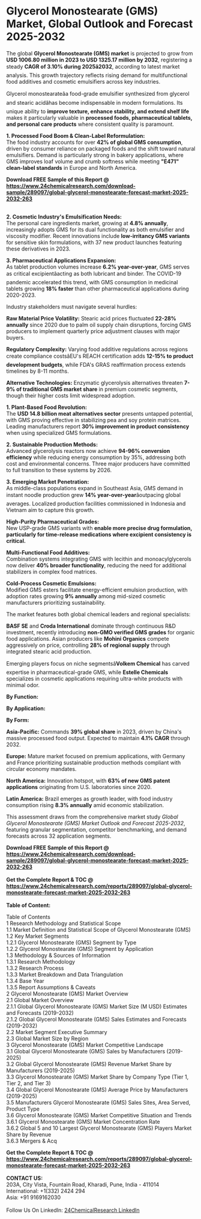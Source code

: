 <h1>Glycerol Monostearate (GMS) Market, Global Outlook and Forecast 2025-2032</h1><p>The global <strong>Glycerol Monostearate (GMS) market</strong> is projected to grow from <strong>USD 1006.80 million in 2023 to USD 1325.17 million by 2032</strong>, registering a steady <strong>CAGR of 3.10% during 2025â2032</strong>, according to latest market analysis. This growth trajectory reflects rising demand for multifunctional food additives and cosmetic emulsifiers across key industries.</p><p>Glycerol monostearateâa food-grade emulsifier synthesized from glycerol and stearic acidâhas become indispensable in modern formulations. Its unique ability to <strong>improve texture, enhance stability, and extend shelf life</strong> makes it particularly valuable in <strong>processed foods, pharmaceutical tablets, and personal care products</strong> where consistent quality is paramount.</p><p><strong>1. Processed Food Boom &amp; Clean-Label Reformulation:</strong><br>
The food industry accounts for over <strong>42% of global GMS consumption</strong>, driven by consumer reliance on packaged foods and the shift toward natural emulsifiers. Demand is particularly strong in bakery applications, where GMS improves loaf volume and crumb softness while meeting <strong>"E471" clean-label standards</strong> in Europe and North America.</p><div><b>Download FREE Sample of this Report @ 
            <a href="https://www.24chemicalresearch.com/download-sample/289097/global-glycerol-monostearate-forecast-market-2025-2032-263">
            https://www.24chemicalresearch.com/download-sample/289097/global-glycerol-monostearate-forecast-market-2025-2032-263</a></b></div><br><p><strong>2. Cosmetic Industry's Emulsification Needs:</strong><br>
The personal care ingredients market, growing at <strong>4.8% annually</strong>, increasingly adopts GMS for its dual functionality as both emulsifier and viscosity modifier. Recent innovations include <strong>low-irritancy GMS variants</strong> for sensitive skin formulations, with 37 new product launches featuring these derivatives in 2023.</p><p><strong>3. Pharmaceutical Applications Expansion:</strong><br>
As tablet production volumes increase <strong>6.2% year-over-year</strong>, GMS serves as critical excipientâacting as both lubricant and binder. The COVID-19 pandemic accelerated this trend, with GMS consumption in medicinal tablets growing <strong>18% faster</strong> than other pharmaceutical applications during 2020-2023.</p><p>Industry stakeholders must navigate several hurdles:</p><p><strong>Raw Material Price Volatility:</strong> Stearic acid prices fluctuated <strong>22-28% annually</strong> since 2020 due to palm oil supply chain disruptions, forcing GMS producers to implement quarterly price adjustment clauses with major buyers.</p><p><strong>Regulatory Complexity:</strong> Varying food additive regulations across regions create compliance costsâEU's REACH certification adds <strong>12-15% to product development budgets</strong>, while FDA's GRAS reaffirmation process extends timelines by 8-11 months.</p><p><strong>Alternative Technologies:</strong> Enzymatic glycerolysis alternatives threaten <strong>7-9% of traditional GMS market share</strong> in premium cosmetic segments, though their higher costs limit widespread adoption.</p><p><strong>1. Plant-Based Food Revolution:</strong><br>
The <strong>USD 14.8 billion meat alternatives sector</strong> presents untapped potential, with GMS proving effective in stabilizing pea and soy protein matrices. Leading manufacturers report <strong>30% improvement in product consistency</strong> when using specialized GMS formulations.</p><p><strong>2. Sustainable Production Methods:</strong><br>
Advanced glycerolysis reactors now achieve <strong>94-96% conversion efficiency</strong> while reducing energy consumption by 35%, addressing both cost and environmental concerns. Three major producers have committed to full transition to these systems by 2026.</p><p><strong>3. Emerging Market Penetration:</strong><br>
As middle-class populations expand in Southeast Asia, GMS demand in instant noodle production grew <strong>14% year-over-year</strong>âoutpacing global averages. Localized production facilities commissioned in Indonesia and Vietnam aim to capture this growth.</p><p><strong>High-Purity Pharmaceutical Grades:</strong><br>
	New USP-grade GMS variants with <strong> enable more precise drug formulation, particularly for time-release medications where excipient consistency is critical.</strong></p><p><strong>Multi-Functional Food Additives:</strong><br>
	Combination systems integrating GMS with lecithin and monoacylglycerols now deliver <strong>40% broader functionality</strong>, reducing the need for additional stabilizers in complex food matrices.</p><p><strong>Cold-Process Cosmetic Emulsions:</strong><br>
	Modified GMS esters facilitate energy-efficient emulsion production, with adoption rates growing <strong>9% annually</strong> among mid-sized cosmetic manufacturers prioritizing sustainability.</p><p>The market features both global chemical leaders and regional specialists:</p><p><strong>BASF SE</strong> and <strong>Croda International</strong> dominate through continuous R&amp;D investment, recently introducing <strong>non-GMO verified GMS grades</strong> for organic food applications. Asian producers like <strong>Mohini Organics</strong> compete aggressively on price, controlling <strong>28% of regional supply</strong> through integrated stearic acid production.</p><p>Emerging players focus on niche segmentsâ<strong>Volkem Chemical</strong> has carved expertise in pharmaceutical-grade GMS, while <strong>Estelle Chemicals</strong> specializes in cosmetic applications requiring ultra-white products with minimal odor.</p><p><strong>By Function:</strong></p><p><strong>By Application:</strong></p><p><strong>By Form:</strong></p><p><strong>Asia-Pacific:</strong> Commands <strong>39% global share</strong> in 2023, driven by China's massive processed food output. Expected to maintain <strong>4.1% CAGR</strong> through 2032.</p><p><strong>Europe:</strong> Mature market focused on premium applications, with Germany and France prioritizing sustainable production methods compliant with circular economy mandates.</p><p><strong>North America:</strong> Innovation hotspot, with <strong>63% of new GMS patent applications</strong> originating from U.S. laboratories since 2020.</p><p><strong>Latin America:</strong> Brazil emerges as growth leader, with food industry consumption rising <strong>8.3% annually</strong> amid economic stabilization.</p><p>This assessment draws from the comprehensive market study <em>Global Glycerol Monostearate (GMS) Market Outlook and Forecast 2025-2032</em>, featuring granular segmentation, competitor benchmarking, and demand forecasts across 32 application segments.</p><div><b>Download FREE Sample of this Report @ 
            <a href="https://www.24chemicalresearch.com/download-sample/289097/global-glycerol-monostearate-forecast-market-2025-2032-263">
            https://www.24chemicalresearch.com/download-sample/289097/global-glycerol-monostearate-forecast-market-2025-2032-263</a></b></div><br><div><b>Get the Complete Report & TOC @ 
            <a href="https://www.24chemicalresearch.com/reports/289097/global-glycerol-monostearate-forecast-market-2025-2032-263">
            https://www.24chemicalresearch.com/reports/289097/global-glycerol-monostearate-forecast-market-2025-2032-263</a></b></div><br>
            <b>Table of Content:</b><p>Table of Contents<br />
1 Research Methodology and Statistical Scope<br />
1.1 Market Definition and Statistical Scope of Glycerol Monostearate (GMS)<br />
1.2 Key Market Segments<br />
1.2.1 Glycerol Monostearate (GMS) Segment by Type<br />
1.2.2 Glycerol Monostearate (GMS) Segment by Application<br />
1.3 Methodology & Sources of Information<br />
1.3.1 Research Methodology<br />
1.3.2 Research Process<br />
1.3.3 Market Breakdown and Data Triangulation<br />
1.3.4 Base Year<br />
1.3.5 Report Assumptions & Caveats<br />
2 Glycerol Monostearate (GMS) Market Overview<br />
2.1 Global Market Overview<br />
2.1.1 Global Glycerol Monostearate (GMS) Market Size (M USD) Estimates and Forecasts (2019-2032)<br />
2.1.2 Global Glycerol Monostearate (GMS) Sales Estimates and Forecasts (2019-2032)<br />
2.2 Market Segment Executive Summary<br />
2.3 Global Market Size by Region<br />
3 Glycerol Monostearate (GMS) Market Competitive Landscape<br />
3.1 Global Glycerol Monostearate (GMS) Sales by Manufacturers (2019-2025)<br />
3.2 Global Glycerol Monostearate (GMS) Revenue Market Share by Manufacturers (2019-2025)<br />
3.3 Glycerol Monostearate (GMS) Market Share by Company Type (Tier 1, Tier 2, and Tier 3)<br />
3.4 Global Glycerol Monostearate (GMS) Average Price by Manufacturers (2019-2025)<br />
3.5 Manufacturers Glycerol Monostearate (GMS) Sales Sites, Area Served, Product Type<br />
3.6 Glycerol Monostearate (GMS) Market Competitive Situation and Trends<br />
3.6.1 Glycerol Monostearate (GMS) Market Concentration Rate<br />
3.6.2 Global 5 and 10 Largest Glycerol Monostearate (GMS) Players Market Share by Revenue<br />
3.6.3 Mergers & Acq</p><div><b>Get the Complete Report & TOC @ 
            <a href="https://www.24chemicalresearch.com/reports/289097/global-glycerol-monostearate-forecast-market-2025-2032-263">
            https://www.24chemicalresearch.com/reports/289097/global-glycerol-monostearate-forecast-market-2025-2032-263</a></b></div><br><b>CONTACT US:</b><br>
            203A, City Vista, Fountain Road, Kharadi, Pune, India - 411014<br>
            International: +1(332) 2424 294<br>
            Asia: +91 9169162030 <br><br>
            Follow Us On LinkedIn: <a href="https://www.linkedin.com/company/24chemicalresearch/">24ChemicalResearch LinkedIn</a>